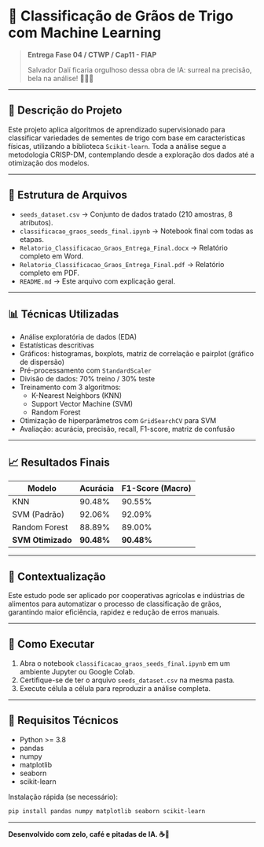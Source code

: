 # 🌾 Classificação de Grãos de Trigo com Machine Learning

> **Entrega Fase 04 / CTWP / Cap11 - FIAP**
>
> Salvador Dalí ficaria orgulhoso dessa obra de IA: surreal na precisão, bela na análise! 🎨🧙‍♂️

---

## 📌 Descrição do Projeto

Este projeto aplica algoritmos de aprendizado supervisionado para classificar variedades de sementes de trigo com base em características físicas, utilizando a biblioteca `Scikit-learn`. Toda a análise segue a metodologia CRISP-DM, contemplando desde a exploração dos dados até a otimização dos modelos.

---

## 📂 Estrutura de Arquivos

- `seeds_dataset.csv` → Conjunto de dados tratado (210 amostras, 8 atributos).
- `classificacao_graos_seeds_final.ipynb` → Notebook final com todas as etapas.
- `Relatorio_Classificacao_Graos_Entrega_Final.docx` → Relatório completo em Word.
- `Relatorio_Classificacao_Graos_Entrega_Final.pdf` → Relatório completo em PDF.
- `README.md` → Este arquivo com explicação geral.

---

## 📊 Técnicas Utilizadas

- Análise exploratória de dados (EDA)
- Estatísticas descritivas
- Gráficos: histogramas, boxplots, matriz de correlação e pairplot (gráfico de dispersão)
- Pré-processamento com `StandardScaler`
- Divisão de dados: 70% treino / 30% teste
- Treinamento com 3 algoritmos:
  - K-Nearest Neighbors (KNN)
  - Support Vector Machine (SVM)
  - Random Forest
- Otimização de hiperparâmetros com `GridSearchCV` para SVM
- Avaliação: acurácia, precisão, recall, F1-score, matriz de confusão

---

## 📈 Resultados Finais

| Modelo         | Acurácia | F1-Score (Macro) |
|----------------|----------|-------------------|
| KNN            | 90.48%   | 90.55%            |
| SVM (Padrão)   | 92.06%   | 92.09%            |
| Random Forest  | 88.89%   | 89.00%            |
| **SVM Otimizado** | **90.48%** | **90.48%**        |

---

## 🔎 Contextualização

Este estudo pode ser aplicado por cooperativas agrícolas e indústrias de alimentos para automatizar o processo de classificação de grãos, garantindo maior eficiência, rapidez e redução de erros manuais.

---

## 🚀 Como Executar

1. Abra o notebook `classificacao_graos_seeds_final.ipynb` em um ambiente Jupyter ou Google Colab.
2. Certifique-se de ter o arquivo `seeds_dataset.csv` na mesma pasta.
3. Execute célula a célula para reproduzir a análise completa.

---

## 🧮 Requisitos Técnicos

- Python >= 3.8
- pandas
- numpy
- matplotlib
- seaborn
- scikit-learn

Instalação rápida (se necessário):

```bash
pip install pandas numpy matplotlib seaborn scikit-learn
```

---

**Desenvolvido com zelo, café e pitadas de IA. ☕🤖**

